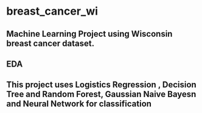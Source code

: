 # breast_cancer_wi
## Machine Learning Project using Wisconsin breast cancer dataset.
## EDA
## This project uses Logistics Regression , Decision Tree and Random Forest, Gaussian Naive Bayesn and Neural Network for classification

